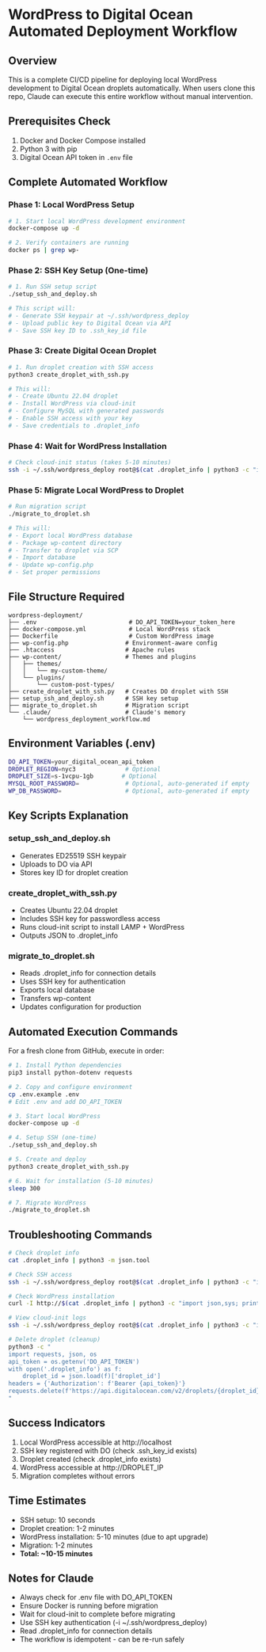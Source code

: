 # WordPress to Digital Ocean Automated Deployment Workflow

## Overview
This is a complete CI/CD pipeline for deploying local WordPress development to Digital Ocean droplets automatically. When users clone this repo, Claude can execute this entire workflow without manual intervention.

## Prerequisites Check
1. Docker and Docker Compose installed
2. Python 3 with pip
3. Digital Ocean API token in `.env` file

## Complete Automated Workflow

### Phase 1: Local WordPress Setup
```bash
# 1. Start local WordPress development environment
docker-compose up -d

# 2. Verify containers are running
docker ps | grep wp-
```

### Phase 2: SSH Key Setup (One-time)
```bash
# 1. Run SSH setup script
./setup_ssh_and_deploy.sh

# This script will:
# - Generate SSH keypair at ~/.ssh/wordpress_deploy
# - Upload public key to Digital Ocean via API
# - Save SSH key ID to .ssh_key_id file
```

### Phase 3: Create Digital Ocean Droplet
```bash
# 1. Run droplet creation with SSH access
python3 create_droplet_with_ssh.py

# This will:
# - Create Ubuntu 22.04 droplet
# - Install WordPress via cloud-init
# - Configure MySQL with generated passwords
# - Enable SSH access with your key
# - Save credentials to .droplet_info
```

### Phase 4: Wait for WordPress Installation
```bash
# Check cloud-init status (takes 5-10 minutes)
ssh -i ~/.ssh/wordpress_deploy root@$(cat .droplet_info | python3 -c "import json,sys; print(json.load(sys.stdin)['ip_address'])") "cloud-init status --wait"
```

### Phase 5: Migrate Local WordPress to Droplet
```bash
# Run migration script
./migrate_to_droplet.sh

# This will:
# - Export local WordPress database
# - Package wp-content directory
# - Transfer to droplet via SCP
# - Import database
# - Update wp-config.php
# - Set proper permissions
```

## File Structure Required
```
wordpress-deployment/
├── .env                          # DO_API_TOKEN=your_token_here
├── docker-compose.yml            # Local WordPress stack
├── Dockerfile                    # Custom WordPress image
├── wp-config.php                # Environment-aware config
├── .htaccess                    # Apache rules
├── wp-content/                  # Themes and plugins
│   ├── themes/
│   │   └── my-custom-theme/
│   └── plugins/
│       └── custom-post-types/
├── create_droplet_with_ssh.py   # Creates DO droplet with SSH
├── setup_ssh_and_deploy.sh      # SSH key setup
├── migrate_to_droplet.sh        # Migration script
└── .claude/                     # Claude's memory
    └── wordpress_deployment_workflow.md

```

## Environment Variables (.env)
```bash
DO_API_TOKEN=your_digital_ocean_api_token
DROPLET_REGION=nyc3              # Optional
DROPLET_SIZE=s-1vcpu-1gb        # Optional
MYSQL_ROOT_PASSWORD=             # Optional, auto-generated if empty
WP_DB_PASSWORD=                  # Optional, auto-generated if empty
```

## Key Scripts Explanation

### setup_ssh_and_deploy.sh
- Generates ED25519 SSH keypair
- Uploads to DO via API
- Stores key ID for droplet creation

### create_droplet_with_ssh.py
- Creates Ubuntu 22.04 droplet
- Includes SSH key for passwordless access
- Runs cloud-init script to install LAMP + WordPress
- Outputs JSON to .droplet_info

### migrate_to_droplet.sh
- Reads .droplet_info for connection details
- Uses SSH key for authentication
- Exports local database
- Transfers wp-content
- Updates configuration for production

## Automated Execution Commands

For a fresh clone from GitHub, execute in order:

```bash
# 1. Install Python dependencies
pip3 install python-dotenv requests

# 2. Copy and configure environment
cp .env.example .env
# Edit .env and add DO_API_TOKEN

# 3. Start local WordPress
docker-compose up -d

# 4. Setup SSH (one-time)
./setup_ssh_and_deploy.sh

# 5. Create and deploy
python3 create_droplet_with_ssh.py

# 6. Wait for installation (5-10 minutes)
sleep 300

# 7. Migrate WordPress
./migrate_to_droplet.sh
```

## Troubleshooting Commands

```bash
# Check droplet info
cat .droplet_info | python3 -m json.tool

# Check SSH access
ssh -i ~/.ssh/wordpress_deploy root@$(cat .droplet_info | python3 -c "import json,sys; print(json.load(sys.stdin)['ip_address'])") "echo 'SSH OK'"

# Check WordPress installation
curl -I http://$(cat .droplet_info | python3 -c "import json,sys; print(json.load(sys.stdin)['ip_address'])")

# View cloud-init logs
ssh -i ~/.ssh/wordpress_deploy root@$(cat .droplet_info | python3 -c "import json,sys; print(json.load(sys.stdin)['ip_address'])") "tail -50 /var/log/cloud-init-output.log"

# Delete droplet (cleanup)
python3 -c "
import requests, json, os
api_token = os.getenv('DO_API_TOKEN')
with open('.droplet_info') as f:
    droplet_id = json.load(f)['droplet_id']
headers = {'Authorization': f'Bearer {api_token}'}
requests.delete(f'https://api.digitalocean.com/v2/droplets/{droplet_id}', headers=headers)
"
```

## Success Indicators
1. Local WordPress accessible at http://localhost
2. SSH key registered with DO (check .ssh_key_id exists)
3. Droplet created (check .droplet_info exists)
4. WordPress accessible at http://DROPLET_IP
5. Migration completes without errors

## Time Estimates
- SSH setup: 10 seconds
- Droplet creation: 1-2 minutes
- WordPress installation: 5-10 minutes (due to apt upgrade)
- Migration: 1-2 minutes
- **Total: ~10-15 minutes**

## Notes for Claude
- Always check for .env file with DO_API_TOKEN
- Ensure Docker is running before migration
- Wait for cloud-init to complete before migrating
- Use SSH key authentication (-i ~/.ssh/wordpress_deploy)
- Read .droplet_info for connection details
- The workflow is idempotent - can be re-run safely